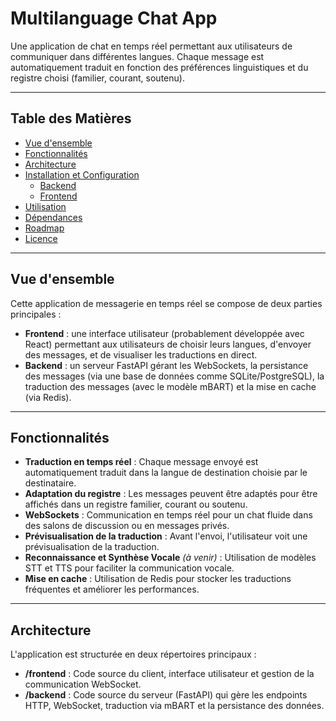 # Multilanguage Chat App

Une application de chat en temps réel permettant aux utilisateurs de communiquer dans différentes langues. Chaque message est automatiquement traduit en fonction des préférences linguistiques et du registre choisi (familier, courant, soutenu).

---

## Table des Matières

- [Vue d'ensemble](#vue-densemble)
- [Fonctionnalités](#fonctionnalités)
- [Architecture](#architecture)
- [Installation et Configuration](#installation-et-configuration)
    - [Backend](#backend)
    - [Frontend](#frontend)
- [Utilisation](#utilisation)
- [Dépendances](#dépendances)
- [Roadmap](#roadmap)
- [Licence](#licence)

---

## Vue d'ensemble

Cette application de messagerie en temps réel se compose de deux parties principales :

- **Frontend** : une interface utilisateur (probablement développée avec React) permettant aux utilisateurs de choisir leurs langues, d'envoyer des messages, et de visualiser les traductions en direct.
- **Backend** : un serveur FastAPI gérant les WebSockets, la persistance des messages (via une base de données comme SQLite/PostgreSQL), la traduction des messages (avec le modèle mBART) et la mise en cache (via Redis).

---

## Fonctionnalités

- **Traduction en temps réel** : Chaque message envoyé est automatiquement traduit dans la langue de destination choisie par le destinataire.
- **Adaptation du registre** : Les messages peuvent être adaptés pour être affichés dans un registre familier, courant ou soutenu.
- **WebSockets** : Communication en temps réel pour un chat fluide dans des salons de discussion ou en messages privés.
- **Prévisualisation de la traduction** : Avant l'envoi, l'utilisateur voit une prévisualisation de la traduction.
- **Reconnaissance et Synthèse Vocale** *(à venir)* : Utilisation de modèles STT et TTS pour faciliter la communication vocale.
- **Mise en cache** : Utilisation de Redis pour stocker les traductions fréquentes et améliorer les performances.

---

## Architecture

L'application est structurée en deux répertoires principaux :

- **/frontend** : Code source du client, interface utilisateur et gestion de la communication WebSocket.
- **/backend** : Code source du serveur (FastAPI) qui gère les endpoints HTTP, WebSocket, traduction via mBART et la persistance des données.

